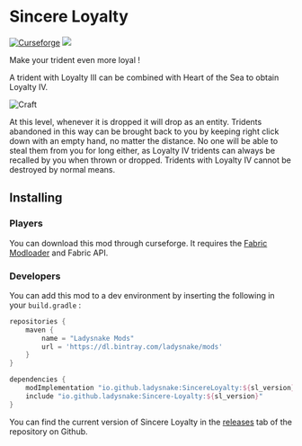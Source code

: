 # Sincere Loyalty

[![Curseforge](https://curse.nikky.moe/api/img/366420?logo)](https://www.curseforge.com/projects/366420) [![](https://jitpack.io/v/Ladysnake/Sincere-Loyalty.svg)](https://jitpack.io/#Ladysnake/Sincere-Loyalty)

Make your trident even more loyal !

A trident with Loyalty III can be combined with Heart of the Sea to obtain Loyalty IV.

![Craft](https://cdn.discordapp.com/attachments/523251999899385875/686333307947974707/unknown.png)

At this level, whenever it is dropped it will drop as an entity. Tridents abandoned in this way can be brought back to you
by keeping right click down with an empty hand, no matter the distance. No one will be able to steal them from you for long either,
as Loyalty IV tridents can always be recalled by you when thrown or dropped. Tridents with Loyalty IV cannot be destroyed by normal means.

## Installing
### Players
You can download this mod through curseforge. It requires the [Fabric Modloader](https://fabricmc.net/) and Fabric API.

### Developers
You can add this mod to a dev environment by inserting the following in your `build.gradle` :

```gradle
repositories {
	maven { 
        name = "Ladysnake Mods"
        url = 'https://dl.bintray.com/ladysnake/mods'
    }
}

dependencies {
    modImplementation "io.github.ladysnake:SincereLoyalty:${sl_version}"
    include "io.github.ladysnake:Sincere-Loyalty:${sl_version}"
}
```

You can find the current version of Sincere Loyalty in the [releases](https://github.com/Ladysnake/Sincere-Loyalty/releases) tab of the repository on Github.

